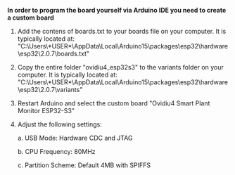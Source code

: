 **In order to program the board yourself via Arduino IDE you need to create a custom board**

1. Add the contens of boards.txt to your boards file on your computer. It is typically located at:
   "C:\Users\\\*USER*\AppData\Local\Arduino15\packages\esp32\hardware\esp32\2.0.7\boards.txt"

2. Copy the entire folder "ovidiu4_esp32s3" to the variants folder on your computer. It is typically located at:
   "C:\Users\\\*USER*\AppData\Local\Arduino15\packages\esp32\hardware\esp32\2.0.7\variants\"
   
3. Restart Arduino and select the custom board "Ovidiu4 Smart Plant Monitor ESP32-S3"

4. Adjust the following settings:

   a. USB Mode: Hardware CDC and JTAG

   b. CPU Frequency: 80MHz

   c. Partition Scheme: Default 4MB with SPIFFS
